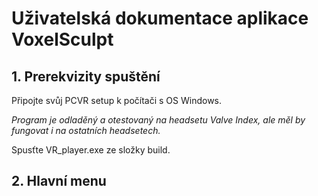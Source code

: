 # Uživatelská dokumentace aplikace VoxelSculpt

## 1. Prerekvizity spuštění

Připojte svůj PCVR setup k počítači s OS Windows. 

*Program je odladěný a otestovaný na headsetu Valve Index, ale měl by 
fungovat i na ostatních headsetech.* 

Spusťte VR_player.exe ze složky build.

## 2. Hlavní menu

